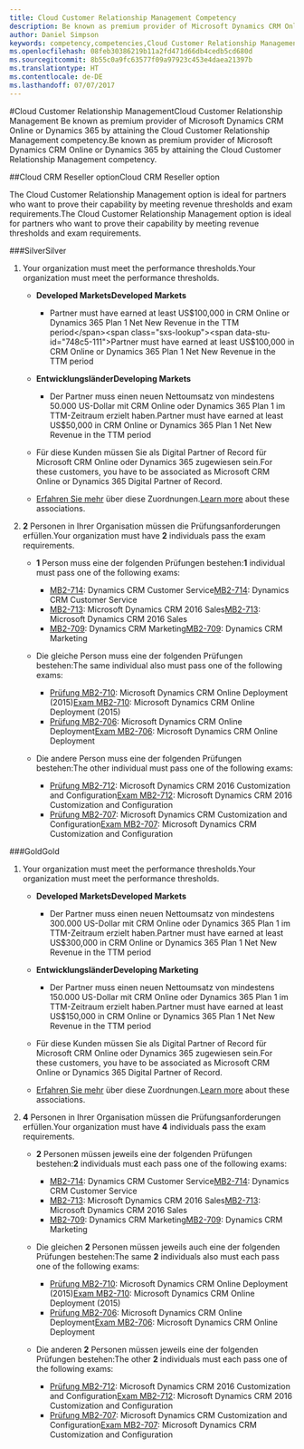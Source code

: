 ```yaml
---
title: Cloud Customer Relationship Management Competency
description: Be known as premium provider of Microsoft Dynamics CRM Online or Dynamics 365 by attaining the Cloud Customer Relationship Management competency.
author: Daniel Simpson
keywords: competency,competencies,Cloud Customer Relationship Management
ms.openlocfilehash: 08feb30386219b11a2fd471d66db4cedb5cd680d
ms.sourcegitcommit: 8b55c0a9fc63577f09a97923c453e4daea21397b
ms.translationtype: HT
ms.contentlocale: de-DE
ms.lasthandoff: 07/07/2017
---
```

#<a name="cloud-customer-relationship-management"></a><span data-ttu-id="748c5-104">Cloud Customer Relationship Management</span><span class="sxs-lookup"><span data-stu-id="748c5-104">Cloud Customer Relationship Management</span></span>
<span data-ttu-id="748c5-105">Be known as premium provider of Microsoft Dynamics CRM Online or Dynamics 365 by attaining the Cloud Customer Relationship Management competency.</span><span class="sxs-lookup"><span data-stu-id="748c5-105">Be known as premium provider of Microsoft Dynamics CRM Online or Dynamics 365 by attaining the Cloud Customer Relationship Management competency.</span></span>

##<a name="cloud-crm-reseller-option"></a><span data-ttu-id="748c5-106">Cloud CRM Reseller option</span><span class="sxs-lookup"><span data-stu-id="748c5-106">Cloud CRM Reseller option</span></span>

<span data-ttu-id="748c5-107">The Cloud Customer Relationship Management option is ideal for partners who want to prove their capability by meeting revenue thresholds and exam requirements.</span><span class="sxs-lookup"><span data-stu-id="748c5-107">The Cloud Customer Relationship Management option is ideal for partners who want to prove their capability by meeting revenue thresholds and exam requirements.</span></span> 

###<a name="silver"></a><span data-ttu-id="748c5-108">Silver</span><span class="sxs-lookup"><span data-stu-id="748c5-108">Silver</span></span>

1. <span data-ttu-id="748c5-109">Your organization must meet the performance thresholds.</span><span class="sxs-lookup"><span data-stu-id="748c5-109">Your organization must meet the performance thresholds.</span></span>

    - **<span data-ttu-id="748c5-110">Developed Markets</span><span class="sxs-lookup"><span data-stu-id="748c5-110">Developed Markets</span></span>**
        - <span data-ttu-id="748c5-111">Partner must have earned at least US$100,000 in CRM Online or Dynamics 365 Plan 1 Net New Revenue in the TTM period</span><span class="sxs-lookup"><span data-stu-id="748c5-111">Partner must have earned at least US$100,000 in CRM Online or Dynamics 365 Plan 1 Net New Revenue in the TTM period</span></span>

    - **<span data-ttu-id="748c5-112">Entwicklungsländer</span><span class="sxs-lookup"><span data-stu-id="748c5-112">Developing Markets</span></span>**
        - <span data-ttu-id="748c5-113">Der Partner muss einen neuen Nettoumsatz von mindestens 50.000 US-Dollar mit CRM Online oder Dynamics 365 Plan 1 im TTM-Zeitraum erzielt haben.</span><span class="sxs-lookup"><span data-stu-id="748c5-113">Partner must have earned at least US$50,000 in CRM Online or Dynamics 365 Plan 1 Net New Revenue in the TTM period</span></span>

    - <span data-ttu-id="748c5-114">Für diese Kunden müssen Sie als Digital Partner of Record für Microsoft CRM Online oder Dynamics 365 zugewiesen sein.</span><span class="sxs-lookup"><span data-stu-id="748c5-114">For these customers, you have to be associated as Microsoft CRM Online or Dynamics 365 Digital Partner of Record.</span></span>
    - <span data-ttu-id="748c5-115">[Erfahren Sie mehr](https://partner.microsoft.com/en-us/membership/digital-partner-of-record) über diese Zuordnungen.</span><span class="sxs-lookup"><span data-stu-id="748c5-115">[Learn more](https://partner.microsoft.com/en-us/membership/digital-partner-of-record) about these associations.</span></span>  
  
2. <span data-ttu-id="748c5-116">**2** Personen in Ihrer Organisation müssen die Prüfungsanforderungen erfüllen.</span><span class="sxs-lookup"><span data-stu-id="748c5-116">Your organization must have **2** individuals pass the exam requirements.</span></span>

    - <span data-ttu-id="748c5-117">**1** Person muss eine der folgenden Prüfungen bestehen:</span><span class="sxs-lookup"><span data-stu-id="748c5-117">**1** individual must pass one of the following exams:</span></span>
        - <span data-ttu-id="748c5-118">[MB2-714](https://www.microsoft.com/en-us/learning/exam-mb2-714.aspx): Dynamics CRM Customer Service</span><span class="sxs-lookup"><span data-stu-id="748c5-118">[MB2-714](https://www.microsoft.com/en-us/learning/exam-mb2-714.aspx): Dynamics CRM Customer Service</span></span>
        - <span data-ttu-id="748c5-119">[MB2-713](https://www.microsoft.com/en-us/learning/exam-mb2-713.aspx): Microsoft Dynamics CRM 2016 Sales</span><span class="sxs-lookup"><span data-stu-id="748c5-119">[MB2-713](https://www.microsoft.com/en-us/learning/exam-mb2-713.aspx): Microsoft Dynamics CRM 2016 Sales</span></span>
        - <span data-ttu-id="748c5-120">[MB2-709](https://www.microsoft.com/en-us/learning/exam-mb2-709.aspx): Dynamics CRM Marketing</span><span class="sxs-lookup"><span data-stu-id="748c5-120">[MB2-709](https://www.microsoft.com/en-us/learning/exam-mb2-709.aspx): Dynamics CRM Marketing</span></span> 

    - <span data-ttu-id="748c5-121">Die gleiche Person muss eine der folgenden Prüfungen bestehen:</span><span class="sxs-lookup"><span data-stu-id="748c5-121">The same individual also must pass one of the following exams:</span></span>
        - <span data-ttu-id="748c5-122">[Prüfung MB2-710](https://www.microsoft.com/en-us/learning/exam-mb2-710.aspx): Microsoft Dynamics CRM Online Deployment (2015)</span><span class="sxs-lookup"><span data-stu-id="748c5-122">[Exam MB2-710](https://www.microsoft.com/en-us/learning/exam-mb2-710.aspx): Microsoft Dynamics CRM Online Deployment (2015)</span></span>
        - <span data-ttu-id="748c5-123">[Prüfung MB2-706](https://www.microsoft.com/en-us/learning/exam-mb2-706.aspx): Microsoft Dynamics CRM Online Deployment</span><span class="sxs-lookup"><span data-stu-id="748c5-123">[Exam MB2-706](https://www.microsoft.com/en-us/learning/exam-mb2-706.aspx): Microsoft Dynamics CRM Online Deployment</span></span>
        
    - <span data-ttu-id="748c5-124">Die andere Person muss eine der folgenden Prüfungen bestehen:</span><span class="sxs-lookup"><span data-stu-id="748c5-124">The other individual must pass one of the following exams:</span></span>
        - <span data-ttu-id="748c5-125">[Prüfung MB2-712](https://www.microsoft.com/en-us/learning/exam-mb2-712.aspx): Microsoft Dynamics CRM 2016 Customization and Configuration</span><span class="sxs-lookup"><span data-stu-id="748c5-125">[Exam MB2-712](https://www.microsoft.com/en-us/learning/exam-mb2-712.aspx): Microsoft Dynamics CRM 2016 Customization and Configuration</span></span>
        - <span data-ttu-id="748c5-126">[Prüfung MB2-707](https://www.microsoft.com/en-us/learning/exam-mb2-707.aspx): Microsoft Dynamics CRM Customization and Configuration</span><span class="sxs-lookup"><span data-stu-id="748c5-126">[Exam MB2-707](https://www.microsoft.com/en-us/learning/exam-mb2-707.aspx): Microsoft Dynamics CRM Customization and Configuration</span></span>


###<a name="gold"></a><span data-ttu-id="748c5-127">Gold</span><span class="sxs-lookup"><span data-stu-id="748c5-127">Gold</span></span>

1. <span data-ttu-id="748c5-128">Your organization must meet the performance thresholds.</span><span class="sxs-lookup"><span data-stu-id="748c5-128">Your organization must meet the performance thresholds.</span></span>

    - **<span data-ttu-id="748c5-129">Developed Markets</span><span class="sxs-lookup"><span data-stu-id="748c5-129">Developed Markets</span></span>**
    
        - <span data-ttu-id="748c5-130">Der Partner muss einen neuen Nettoumsatz von mindestens 300.000 US-Dollar mit CRM Online oder Dynamics 365 Plan 1 im TTM-Zeitraum erzielt haben.</span><span class="sxs-lookup"><span data-stu-id="748c5-130">Partner must have earned at least US$300,000 in CRM Online or Dynamics 365 Plan 1 Net New Revenue in the TTM period</span></span>
     
    - **<span data-ttu-id="748c5-131">Entwicklungsländer</span><span class="sxs-lookup"><span data-stu-id="748c5-131">Developing Marketing</span></span>**

        - <span data-ttu-id="748c5-132">Der Partner muss einen neuen Nettoumsatz von mindestens 150.000 US-Dollar mit CRM Online oder Dynamics 365 Plan 1 im TTM-Zeitraum erzielt haben.</span><span class="sxs-lookup"><span data-stu-id="748c5-132">Partner must have earned at least US$150,000 in CRM Online or Dynamics 365 Plan  1 Net New Revenue in the TTM period</span></span>

    - <span data-ttu-id="748c5-133">Für diese Kunden müssen Sie als Digital Partner of Record für Microsoft CRM Online oder Dynamics 365 zugewiesen sein.</span><span class="sxs-lookup"><span data-stu-id="748c5-133">For these customers, you have to be associated as Microsoft CRM Online or Dynamics 365 Digital Partner of Record.</span></span>
    - <span data-ttu-id="748c5-134">[Erfahren Sie mehr](https://partner.microsoft.com/en-us/membership/digital-partner-of-record) über diese Zuordnungen.</span><span class="sxs-lookup"><span data-stu-id="748c5-134">[Learn more](https://partner.microsoft.com/en-us/membership/digital-partner-of-record) about these associations.</span></span>  


2. <span data-ttu-id="748c5-135">**4** Personen in Ihrer Organisation müssen die Prüfungsanforderungen erfüllen.</span><span class="sxs-lookup"><span data-stu-id="748c5-135">Your organization must have **4** individuals pass the exam requirements.</span></span>

    - <span data-ttu-id="748c5-136">**2** Personen müssen jeweils eine der folgenden Prüfungen bestehen:</span><span class="sxs-lookup"><span data-stu-id="748c5-136">**2** individuals must each pass one of the following exams:</span></span>
        - <span data-ttu-id="748c5-137">[MB2-714](https://www.microsoft.com/en-us/learning/exam-mb2-714.aspx): Dynamics CRM Customer Service</span><span class="sxs-lookup"><span data-stu-id="748c5-137">[MB2-714](https://www.microsoft.com/en-us/learning/exam-mb2-714.aspx): Dynamics CRM Customer Service</span></span>
        - <span data-ttu-id="748c5-138">[MB2-713](https://www.microsoft.com/en-us/learning/exam-mb2-713.aspx): Microsoft Dynamics CRM 2016 Sales</span><span class="sxs-lookup"><span data-stu-id="748c5-138">[MB2-713](https://www.microsoft.com/en-us/learning/exam-mb2-713.aspx): Microsoft Dynamics CRM 2016 Sales</span></span>
        - <span data-ttu-id="748c5-139">[MB2-709](https://www.microsoft.com/en-us/learning/exam-mb2-709.aspx): Dynamics CRM Marketing</span><span class="sxs-lookup"><span data-stu-id="748c5-139">[MB2-709](https://www.microsoft.com/en-us/learning/exam-mb2-709.aspx): Dynamics CRM Marketing</span></span> 

    - <span data-ttu-id="748c5-140">Die gleichen **2** Personen müssen jeweils auch eine der folgenden Prüfungen bestehen:</span><span class="sxs-lookup"><span data-stu-id="748c5-140">The same **2** individuals also must each pass one of the following exams:</span></span>
        - <span data-ttu-id="748c5-141">[Prüfung MB2-710](https://www.microsoft.com/en-us/learning/exam-mb2-710.aspx): Microsoft Dynamics CRM Online Deployment (2015)</span><span class="sxs-lookup"><span data-stu-id="748c5-141">[Exam MB2-710](https://www.microsoft.com/en-us/learning/exam-mb2-710.aspx): Microsoft Dynamics CRM Online Deployment (2015)</span></span>
        - <span data-ttu-id="748c5-142">[Prüfung MB2-706](https://www.microsoft.com/en-us/learning/exam-mb2-706.aspx): Microsoft Dynamics CRM Online Deployment</span><span class="sxs-lookup"><span data-stu-id="748c5-142">[Exam MB2-706](https://www.microsoft.com/en-us/learning/exam-mb2-706.aspx): Microsoft Dynamics CRM Online Deployment</span></span>

    - <span data-ttu-id="748c5-143">Die anderen **2** Personen müssen jeweils eine der folgenden Prüfungen bestehen:</span><span class="sxs-lookup"><span data-stu-id="748c5-143">The other **2** individuals must each pass one of the following exams:</span></span>
        - <span data-ttu-id="748c5-144">[Prüfung MB2-712](https://www.microsoft.com/en-us/learning/exam-mb2-712.aspx): Microsoft Dynamics CRM 2016 Customization and Configuration</span><span class="sxs-lookup"><span data-stu-id="748c5-144">[Exam MB2-712](https://www.microsoft.com/en-us/learning/exam-mb2-712.aspx): Microsoft Dynamics CRM 2016 Customization and Configuration</span></span>
        - <span data-ttu-id="748c5-145">[Prüfung MB2-707](https://www.microsoft.com/en-us/learning/exam-mb2-707.aspx): Microsoft Dynamics CRM Customization and Configuration</span><span class="sxs-lookup"><span data-stu-id="748c5-145">[Exam MB2-707](https://www.microsoft.com/en-us/learning/exam-mb2-707.aspx): Microsoft Dynamics CRM Customization and Configuration</span></span>
